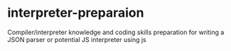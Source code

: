 # interpreter-preparaion

Compiler/interpreter knowledge and coding skills preparation for writing
a JSON parser or potential JS interpreter using js
